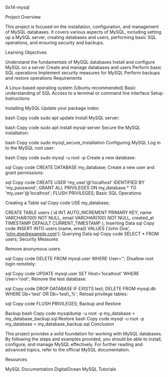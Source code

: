 0x14-mysql

Project Overview

This project is focused on the installation, configuration, and management of MySQL databases. It covers various aspects of MySQL, including setting up a MySQL server, creating databases and users, performing basic SQL operations, and ensuring security and backups.

Learning Objectives

Understand the fundamentals of MySQL databases
Install and configure MySQL on a server
Create and manage databases and users
Perform basic SQL operations
Implement security measures for MySQL
Perform backups and restore operations
Requirements

A Linux-based operating system (Ubuntu recommended)
Basic understanding of SQL
Access to a terminal or command line interface
Setup Instructions

Installing MySQL
Update your package index:

bash
Copy code
sudo apt update
Install MySQL server:

bash
Copy code
sudo apt install mysql-server
Secure the MySQL installation:

bash
Copy code
sudo mysql_secure_installation
Configuring MySQL
Log in to the MySQL root user:

bash
Copy code
sudo mysql -u root -p
Create a new database:

sql
Copy code
CREATE DATABASE my_database;
Create a new user and grant permissions:

sql
Copy code
CREATE USER 'my_user'@'localhost' IDENTIFIED BY 'my_password';
GRANT ALL PRIVILEGES ON my_database.* TO 'my_user'@'localhost';
FLUSH PRIVILEGES;
Basic SQL Operations

Creating a Table
sql
Copy code
USE my_database;

CREATE TABLE users (
    id INT AUTO_INCREMENT PRIMARY KEY,
    name VARCHAR(100) NOT NULL,
    email VARCHAR(100) NOT NULL,
    created_at TIMESTAMP DEFAULT CURRENT_TIMESTAMP
);
Inserting Data
sql
Copy code
INSERT INTO users (name, email) VALUES ('John Doe', 'john.doe@example.com');
Querying Data
sql
Copy code
SELECT * FROM users;
Security Measures

Remove anonymous users:

sql
Copy code
DELETE FROM mysql.user WHERE User='';
Disallow root login remotely:

sql
Copy code
UPDATE mysql.user SET Host='localhost' WHERE User='root';
Remove the test database:

sql
Copy code
DROP DATABASE IF EXISTS test;
DELETE FROM mysql.db WHERE Db='test' OR Db='test\\_%';
Reload privilege tables:

sql
Copy code
FLUSH PRIVILEGES;
Backup and Restore

Backup
bash
Copy code
mysqldump -u root -p my_database > my_database_backup.sql
Restore
bash
Copy code
mysql -u root -p my_database < my_database_backup.sql
Conclusion

This project provides a solid foundation for working with MySQL databases. By following the steps and examples provided, you should be able to install, configure, and manage MySQL effectively. For further reading and advanced topics, refer to the official MySQL documentation.

Resources

MySQL Documentation
DigitalOcean MySQL Tutorials